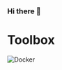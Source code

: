 ### Hi there 👋


# Toolbox #
![Docker](https://img.shields.io/badge/-Docker-2496ED?&style=for-the-badge&logo=Docker&logoColor=white)
<!--
**biplavstha/biplavstha** is a ✨ _special_ ✨ repository because its `README.md` (this file) appears on your GitHub profile.

Here are some ideas to get you started:

- 🔭 I’m currently working on ...
- 🌱 I’m currently learning ...
- 👯 I’m looking to collaborate on ...
- 🤔 I’m looking for help with ...
- 💬 Ask me about ...
- 📫 How to reach me: ...
- 😄 Pronouns: ...
- ⚡ Fun fact: ...
-->

